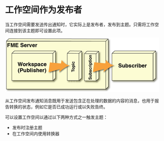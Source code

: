 # 工作空间作为发布者 #

当工作空间需要发送传出通知时，它实际上是发布者，发布到主题。只需将工作空间连接到该主题即可设置此项。


![](./Images/Img4.013.TransformativeNotificationLayout2.png)

从工作空间发布通知消息既用于发送包含正在处理的数据的内容的消息，也用于报告转换的状态，例如它是否已成功运行或以失败告终。

可以设置工作空间以通过以下两种方式之一触发主题：

- 发布时注册主题
- 在工作空间内使用转换器
